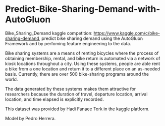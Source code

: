 # Predict-Bike-Sharing-Demand-with-AutoGluon
Bike_Sharing_Demand
kaggle competition: https://www.kaggle.com/c/bike-sharing-demand, predict bike sharing demand using the AutoGluon Framework and by perfoming feature engineering to the data.

Bike sharing systems are a means of renting bicycles where the process of obtaining membership, rental, and bike return is automated via a network of kiosk locations throughout a city. Using these systems, people are able rent a bike from a one location and return it to a different place on an as-needed basis. Currently, there are over 500 bike-sharing programs around the world.

The data generated by these systems makes them attractive for researchers because the duration of travel, departure location, arrival location, and time elapsed is explicitly recorded.

This dataset was provided by Hadi Fanaee Tork in the kaggle platform.

Model by Pedro Herrera.
